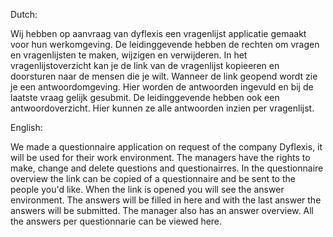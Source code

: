 Dutch:

Wij hebben op aanvraag van dyflexis een vragenlijst applicatie gemaakt voor hun werkomgeving. De leidinggevende hebben de rechten om vragen en vragenlijsten te maken, wijzigen en verwijderen.
In het vragenlijstoverzicht kan je de link van de vragenlijst kopieeren en doorsturen naar de mensen die je wilt. Wanneer de link geopend wordt zie je een antwoordomgeving. Hier worden de antwoorden ingevuld en bij de laatste vraag gelijk gesubmit. De leidinggevende hebben ook een antwoordoverzicht. Hier kunnen ze alle antwoorden inzien per vragenlijst.

English:

We made a questionnaire application on request of the company Dyflexis, it will be used for their work environment. The managers have the rights to make, change and delete questions and questionairres.
In the questionnaire overview the link can be copied of a questionnaire and be sent to the people you'd like. When the link is opened you will see the answer environment. The answers will be filled in here and with the last answer the answers will be submitted. The manager also has an answer overview. All the answers per questionnarie can be viewed here.
